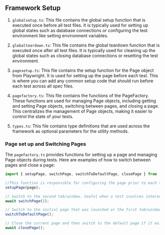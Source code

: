 ## Framework Setup

1. `globalsetup.ts`: This file contains the global setup function that is executed once before all test files. It is typically used for setting up global states such as database connections or configuring the test environment like setting environment variables.

2. `globalteardown.ts`: This file contains the global teardown function that is executed once after all test files. It is typically used for cleaning up the global states such as closing database connections or resetting the test environment.

3. `pagesetup.ts`: This file contains the setup function for the Page object from Playwright. It is used for setting up the page before each test. This is where you can add any common setup code that should run before each test across all spec files.

4. `pagefactory.ts`: This file contains the functions of the PageFactory. These functions are used for managing Page objects, including getting and setting Page objects, switching between pages, and closing a page. This centralizes the management of Page objects, making it easier to control the state of your tests.

5. `types.ts`: This file contains type definitions that are used across the framework as optional parameters for the utility methods.

### Page set up and Switching Pages

The `pagefactory.ts` provides functions for setting up a page and managing Page objects during tests. Here are examples of how to switch between pages and close a page:

```typescript
import { setupPage, switchPage, switchToDefaultPage, closePage } from '@PageFactory';

//This function is responsible for configuring the page prior to each test and is employed within the pagesetup function using the beforeEach hook.
setupPage(page);

// Switch to the second tab/window. Useful when a test involves interacting with multiple pages.
await switchPage(2);

// Switch to the initial page that was launched or the first tab/window. Useful when you want to return to the starting context after interacting with other pages.
switchToDefaultPage();

// Close the current page and then switch to the default page if it exists. Useful for cleaning up after a test that opens additional pages.
await closePage();
```
